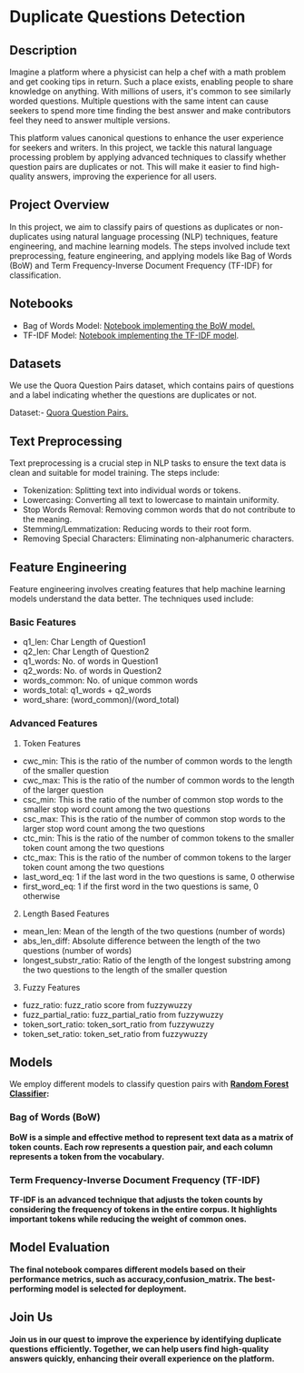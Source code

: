 # Duplicate Questions Detection
## Description
Imagine a platform where a physicist can help a chef with a math problem and get cooking tips in return. Such a place exists, enabling people to share knowledge on anything. With millions of users, it's common to see similarly worded questions. Multiple questions with the same intent can cause seekers to spend more time finding the best answer and make contributors feel they need to answer multiple versions.

This platform values canonical questions to enhance the user experience for seekers and writers. In this project, we tackle this natural language processing problem by applying advanced techniques to classify whether question pairs are duplicates or not. This will make it easier to find high-quality answers, improving the experience for all users.
## Project Overview
In this project, we aim to classify pairs of questions as duplicates or non-duplicates using natural language processing (NLP) techniques, feature engineering, and machine learning models. The steps involved include text preprocessing, feature engineering, and applying models like Bag of Words (BoW) and Term Frequency-Inverse Document Frequency (TF-IDF) for classification.

## Notebooks

- Bag of Words Model: [Notebook implementing the BoW model.](https://www.kaggle.com/code/gyanbardhan/bow-00)
- TF-IDF Model: [Notebook implementing the TF-IDF model]().

## Datasets
We use the Quora Question Pairs dataset, which contains pairs of questions and a label indicating whether the questions are duplicates or not.

Dataset:- [Quora Question Pairs.](https://www.kaggle.com/datasets/gyanbardhan/quora-duplicate-questions-copy)

## Text Preprocessing
Text preprocessing is a crucial step in NLP tasks to ensure the text data is clean and suitable for model training. The steps include:

- Tokenization: Splitting text into individual words or tokens.
- Lowercasing: Converting all text to lowercase to maintain uniformity.
- Stop Words Removal: Removing common words that do not contribute to the meaning.
- Stemming/Lemmatization: Reducing words to their root form.
- Removing Special Characters: Eliminating non-alphanumeric characters.
## Feature Engineering
Feature engineering involves creating features that help machine learning models understand the data better. The techniques used include:
### Basic Features
- q1_len: Char Length of Question1
- q2_len: Char Length of Question2
- q1_words: No. of words in Question1
- q2_words: No. of words in Question2
- words_common: No. of unique common words
- words_total: q1_words + q2_words
- word_share: (word_common)/(word_total)
### Advanced Features
1. Token Features
- cwc_min: This is the ratio of the number of common words to the length of the smaller question
- cwc_max: This is the ratio of the number of common words to the length of the larger question
- csc_min: This is the ratio of the number of common stop words to the smaller stop word count among the two questions
- csc_max: This is the ratio of the number of common stop words to the larger stop word count among the two questions
- ctc_min: This is the ratio of the number of common tokens to the smaller token count among the two questions
- ctc_max: This is the ratio of the number of common tokens to the larger token count among the two questions
- last_word_eq: 1 if the last word in the two questions is same, 0 otherwise
- first_word_eq: 1 if the first word in the two questions is same, 0 otherwise
2. Length Based Features
- mean_len: Mean of the length of the two questions (number of words)
- abs_len_diff: Absolute difference between the length of the two questions (number of words)
- longest_substr_ratio: Ratio of the length of the longest substring among the two questions to the length of the smaller question
3. Fuzzy Features
- fuzz_ratio: fuzz_ratio score from fuzzywuzzy
- fuzz_partial_ratio: fuzz_partial_ratio from fuzzywuzzy
- token_sort_ratio: token_sort_ratio from fuzzywuzzy
- token_set_ratio: token_set_ratio from fuzzywuzzy

## Models 
We employ different models to classify question pairs with [<b>Random Forest Classifier<b>](https://scikit-learn.org/stable/modules/generated/sklearn.ensemble.RandomForestClassifier.html):

### Bag of Words (BoW)
BoW is a simple and effective method to represent text data as a matrix of token counts. Each row represents a question pair, and each column represents a token from the vocabulary.

### Term Frequency-Inverse Document Frequency (TF-IDF)
TF-IDF is an advanced technique that adjusts the token counts by considering the frequency of tokens in the entire corpus. It highlights important tokens while reducing the weight of common ones.

## Model Evaluation
The final notebook compares different models based on their performance metrics, such as accuracy,confusion_matrix. The best-performing model is selected for deployment.


## Join Us
Join us in our quest to improve the experience by identifying duplicate questions efficiently. Together, we can help users find high-quality answers quickly, enhancing their overall experience on the platform.

